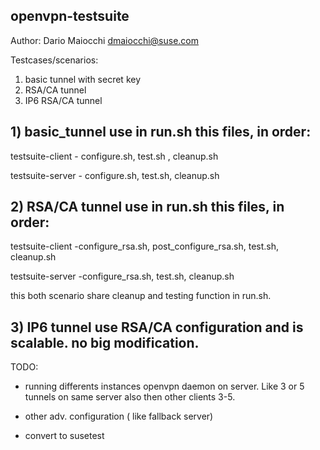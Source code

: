 ## openvpn-testsuite

Author: Dario Maiocchi dmaiocchi@suse.com


Testcases/scenarios:

1) basic tunnel with secret key 
2) RSA/CA tunnel 
3) IP6 RSA/CA tunnel 

## 1) basic_tunnel use in run.sh this files, in order:
testsuite-client
	- configure.sh, test.sh , cleanup.sh

testsuite-server
	- configure.sh, test.sh, cleanup.sh

## 2) RSA/CA tunnel use in run.sh this files, in order:
testsuite-client
	-configure_rsa.sh, post_configure_rsa.sh, test.sh, cleanup.sh

testsuite-server
	-configure_rsa.sh, test.sh, cleanup.sh

this both scenario share cleanup and testing function in run.sh. 

## 3) IP6 tunnel use RSA/CA configuration and is scalable. no big modification.


TODO:

* running differents instances openvpn daemon on server. Like 3 or 5 tunnels on same server also then other clients 3-5.

* other adv. configuration ( like fallback server)

* convert to susetest
